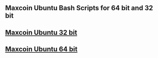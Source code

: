 ## Maxcoin Ubuntu Bash Scripts for 64 bit and 32 bit


## [Maxcoin Ubuntu 32 bit](https://github.com/Max-Coin/Maxcoin-Bash-Script/blob/master/Scripts/Installing_Maxcoin_Ubuntu_32bit.sh)

## [Maxcoin Ubuntu 64 bit](https://github.com/Max-Coin/Maxcoin-Bash-Script/blob/master/Scripts/Installing_Maxcoin_Ubuntu_64bit.sh)

